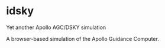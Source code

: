 # idsky
Yet another Apollo AGC/DSKY simulation

A browser-based simulation of the Apollo Guidance Computer. 
